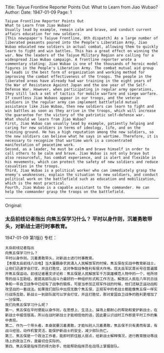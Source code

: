 Title: Taiyue Frontline Reporter Points Out: What to Learn from Jiao Wubao?
Author:
Date: 1947-01-09
Page: 1

    Taiyue Frontline Reporter Points Out
    What to Learn from Jiao Wubao?
    Usually lead by example, remain calm and brave, and conduct current affairs education for new soldiers.
    [This newspaper's Taiyue Frontline, 8th dispatch] As a large number of liberated peasants poured into the People's Liberation Army, Jiao Wubao educated new soldiers in actual combat, allowing them to quickly learn to fight and win battles. This has a great effect on winning the war. Now the leaders of the Taiyue Military Region are calling for a widespread Jiao Wubao campaign. A frontline reporter wrote a commentary stating: Jiao Wubao is one of the thousands of heroic model figures in the People's Liberation Army. The combat mutual aid group he leads is the best form of organization and working method for improving the combat effectiveness of the troops. The people in the liberated areas have already had war training in the eight years of the War of Resistance Against Japan and the one year of the Self-Defense War. However, when participating in regular army operations, they still lack a set of tactics for mobile warfare and siege warfare. If countless Jiao Wubaos appear in our troops, and the veteran soldiers in the regular army can implement battlefield mutual assistance like Jiao Wubao, then new soldiers can learn to fight and win battles as soon as they arrive in the troops, which will increase the guarantee for the victory of the patriotic self-defense war.
    What should we learn from Jiao Wubao?
    First, Jiao Wubao can usually lead by example, patiently helping and caring for new soldiers in terms of ideology, life, and on the training ground. He has a high reputation among the new soldiers, so the new soldiers can believe what he says in wartime. Therefore, it is necessary to recognize that wartime work is a concentrated manifestation of peacetime work.
    Second, as a leader, he must be calm and brave himself in order to call others to be calm and brave. Jiao Wubao is not only brave but also resourceful, has combat experience, and is alert and flexible in his movements, which can protect the safety of new soldiers and reduce casualties in the troops.
    Third, Jiao Wubao is a political worker who can immediately grasp the enemy's weaknesses, explain the situation to new soldiers, and conduct political work on the battlefield such as education and mobilization, which is the most practical.
    Fourth, Jiao Wubao is a capable assistant to the commander. He can help the commander grasp the troops on the battlefield.



<hr /> 

Original: 


### 太岳前线记者指出  向焦五保学习什么？  平时以身作则，沉着勇敢带头，对新战士进行时事教育。

1947-01-09
第1版()
专栏：

    太岳前线记者指出
    向焦五保学习什么？
    平时以身作则，沉着勇敢带头，对新战士进行时事教育。
    【本报太岳前线八日电】当大量翻身农民涌入人民解放军的时候，焦五保在实战中教育新战士，让他们迅速学会打仗，并且打胜仗，这对争取战争胜利有很大作用。现太岳军区首长号召普遍展开焦五保运动。前线记者著文评论称：焦五保是人民解放军千万英雄模范人物中的一个，他所领导的战斗互助组，是提高部队战斗力最好的一种组织形式和工作方法。解放区人民在八年抗日战争和一年自卫战争中已经有了战争的锻炼，可是当参加正规军作战的时候，他们还缺乏运动战和攻坚战的一套战法。如果我们部队中出现无数个焦五保，正规军中的老战士都能像焦五保一样实行战场互助，新战士一到部队就可以学会打仗，并且打胜仗，那对爱国自卫战争的胜利更增加了一分保障。
    我们向焦五保学习什么呢？
    第一、焦五保在平时便能以身作则，在思想上、生活上、操场上都耐心的帮助和爱护新战士，在新战士中威信很高，所以在战时新战士才能相信他的话，因此要认识战时工作即是平时工作的集中表现。
    第二、作为一个带头者，本身就要沉着勇敢，才能叫别人沉着勇敢，焦五保不只有勇而有谋，有战斗经验，动作机警灵活，能保护新战士的安全，减少部队伤亡。
    第三、焦五保是一个政治工作者，能即时抓住敌人弱点，给新战士解释情况，进行教育鼓动等战场上的政治工作，是最切合实际的。
    第四、焦五保是指挥员的得力助手，他能帮助指挥员在战场上掌握部队。
